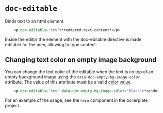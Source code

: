 # `doc-editable`

Binds text to an html element.

```html
    <p doc-editable="key">*rendered-text-content*</p>
```

Inside the editor the element with the doc-editable directive is made editable for the user, allowing to type content.

## Changing text color on empty image background
You can change the text color of the editable when the text is on top of an empty background image using the `data-doc-empty-bg-image-color` attribute. The value of this attribute must be a valid [color value](https://developer.mozilla.org/en-US/docs/Web/CSS/color_value).

```html
    <p doc-editable="key" data-doc-empty-bg-image-color="black">*rendered-text-content*</p>
```

For an example of the usage, see the `hero` component in the boilerplate project.
